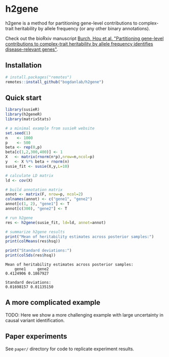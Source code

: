 # h2gene

h2gene is a method for partitioning gene-level contributions to complex-trait heritability by allele frequency (or any other binary annotations).

Check out the bioRxiv manuscript [Burch, Hou et al. "Partitioning gene-level contributions to complex-trait heritability by allele frequency identifies disease-relevant genes"](https://www.biorxiv.org/content/10.1101/2021.08.17.456722v1).


## Installation
```R
# install.packages("remotes")
remotes::install_github("bogdanlab/h2gene")
```

## Quick start
```R
library(susieR)
library(h2geneR)
library(matrixStats)

# a minimal example from susieR website
set.seed(1)
n    <- 1000
p    <- 500
beta <- rep(0,p)
beta[c(1,2,300,400)] <- 1
X   <- matrix(rnorm(n*p),nrow=n,ncol=p)
y   <- X %*% beta + rnorm(n)
susie_fit <- susie(X,y,L=10)

# calculate LD matrix
ld <- cov(X)

# build annotation matrix
annot <- matrix(F, nrow=p, ncol=2)
colnames(annot) <- c("gene1", "gene2")
annot[c(1, 2), "gene1"] <- T
annot[c(300), "gene2"] <- T

# run h2gene
res <- h2gene(susie_fit, ld=ld, annot=annot)

# summarize h2gene results
print("Mean of heritability estimates across posterior samples:")
print(colMeans(res$hsq))

print("Standard deviations:")
print(colSds(res$hsq))
```

```
Mean of heritability estimates across posterior samples:
    gene1     gene2 
0.4124906 0.1867927 

Standard deviations:
0.01698157 0.01135150
```

## A more complicated example
TODO: Here we show a more challenging example with large uncertainty in causal variant identification.

## Paper experiments
See `paper/` directory for code to replicate experiment results. 
